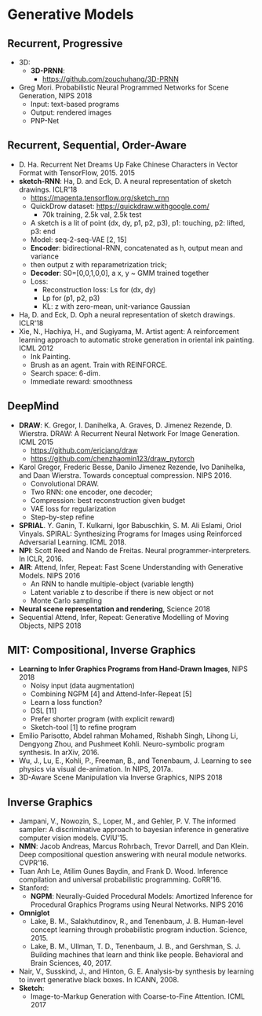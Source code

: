 # Generative Models

## Recurrent, Progressive
- 3D:
	- **3D-PRNN**:
		- https://github.com/zouchuhang/3D-PRNN
- Greg Mori. Probabilistic Neural Programmed Networks for Scene Generation, NIPS 2018
	- Input: text-based programs
    - Output: rendered images
    - PNP-Net

## Recurrent, Sequential, Order-Aware
- D. Ha. Recurrent Net Dreams Up Fake Chinese Characters in Vector Format with TensorFlow, 2015. 2015
- **sketch-RNN**: Ha, D. and Eck, D. A neural representation of sketch drawings. ICLR'18
	- https://magenta.tensorflow.org/sketch_rnn
	- QuickDrow dataset: https://quickdraw.withgoogle.com/
		- 70k training, 2.5k val, 2.5k test
	- A sketch is a lit of point (dx, dy, p1, p2, p3), p1: touching, p2: lifted, p3: end
	- Model: seq-2-seq-VAE [2, 15]
	- **Encoder**: bidirectional-RNN, concatenated as h, output mean and variance
	- then output z with reparametrization trick;
	- **Decoder**: S0=[0,0,1,0,0], a x, y ~ GMM trained together
	- Loss:
		- Reconstruction loss: Ls for (dx, dy)
		- Lp for (p1, p2, p3)
		- KL: z with zero-mean, unit-variance Gaussian
- Ha, D. and Eck, D. Oph a neural representation of sketch drawings. ICLR'18
- Xie, N., Hachiya, H., and Sugiyama, M. Artist agent: A reinforcement learning approach to automatic stroke generation in oriental ink painting. ICML 2012
	- Ink Painting.
	- Brush as an agent. Train with REINFORCE.
	- Search space: 6-dim.
	- Immediate reward: smoothness

## DeepMind
- **DRAW**: K. Gregor, I. Danihelka, A. Graves, D. Jimenez Rezende, D. Wierstra. DRAW: A Recurrent Neural Network For Image Generation. ICML 2015
	- https://github.com/ericjang/draw
	- https://github.com/chenzhaomin123/draw_pytorch
-  Karol Gregor, Frederic Besse, Danilo Jimenez Rezende, Ivo Danihelka, and Daan Wierstra. Towards conceptual compression. NIPS 2016.
	- Convolutional DRAW.
	- Two RNN: one encoder, one decoder;
	- Compression: best reconstruction given budget
	- VAE loss for regularization
	- Step-by-step refine
- **SPRIAL**. Y. Ganin, T. Kulkarni, Igor Babuschkin, S. M. Ali Eslami, Oriol Vinyals. SPIRAL: Synthesizing Programs for Images using Reinforced Adversarial Learning. ICML 2018.
- **NPI**:  Scott Reed and Nando de Freitas. Neural programmer-interpreters. In ICLR, 2016.
- **AIR**: Attend, Infer, Repeat: Fast Scene Understanding with Generative Models. NIPS 2016
	- An RNN to handle multiple-object (variable length)
	- Latent variable z to describe if there is new object or not
	- Monte Carlo sampling
- **Neural scene representation and rendering**, Science 2018
- Sequential Attend, Infer, Repeat: Generative Modelling of Moving Objects, NIPS 2018

## MIT: Compositional, Inverse Graphics
- **Learning to Infer Graphics Programs from Hand-Drawn Images**, NIPS 2018
	- Noisy input (data augmentation)
	- Combining NGPM [4] and Attend-Infer-Repeat [5]
	- Learn a loss function?
	- DSL [11]
	- Prefer shorter program (with explicit reward)
	- Sketch-tool [1] to refine program
- Emilio Parisotto, Abdel rahman Mohamed, Rishabh Singh, Lihong Li, Dengyong Zhou, and Pushmeet Kohli. Neuro-symbolic program synthesis. In arXiv, 2016.
- Wu, J., Lu, E., Kohli, P., Freeman, B., and Tenenbaum, J. Learning to see physics via visual de-animation. In NIPS, 2017a.
-  3D-Aware Scene Manipulation via Inverse Graphics, NIPS 2018

## Inverse Graphics
- Jampani, V., Nowozin, S., Loper, M., and Gehler, P. V. The informed sampler: A discriminative approach to bayesian inference in generative computer vision models. CVIU'15.
- **NMN**: Jacob Andreas, Marcus Rohrbach, Trevor Darrell, and Dan Klein. Deep compositional question answering
with neural module networks. CVPR'16.
- Tuan Anh Le, Atilim Gunes Baydin, and Frank D. Wood. Inference compilation and universal probabilistic programming. CoRR'16.
- Stanford:
	- **NGPM**: Neurally-Guided Procedural Models: Amortized Inference for Procedural Graphics Programs using Neural Networks. NIPS 2016
- **Omniglot**
	- Lake, B. M., Salakhutdinov, R., and Tenenbaum, J. B. Human-level concept learning through probabilistic program induction. Science, 2015.
	- Lake, B. M., Ullman, T. D., Tenenbaum, J. B., and Gershman, S. J. Building machines that learn and think like people. Behavioral and Brain Sciences, 40, 2017.
- Nair, V., Susskind, J., and Hinton, G. E. Analysis-by synthesis by learning to invert generative black boxes. In ICANN, 2008.
- **Sketch**:
	- Image-to-Markup Generation with Coarse-to-Fine Attention. ICML 2017
